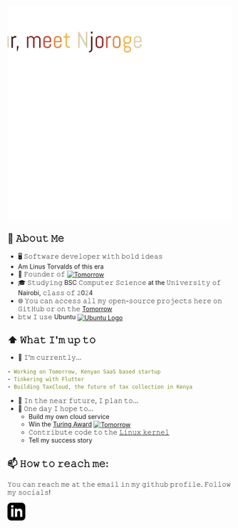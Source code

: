[<img src="Vanilla-2.3s-262px.svg" alt="👋 Hi there! I'm Kagema Njoroge)|https://njoroge.tomorrow.co.ke)" title="👋 Hi there! I'm (Kagema Njoroge)|https://njoroge.tomorrow.co.ke)" align="center" />](https://njoroge.tomorrow.co.ke)




## :book: 𝙰𝚋𝚘𝚞𝚝 𝙼𝚎
- 🖥 𝚂𝚘𝚏𝚝𝚠𝚊𝚛𝚎 𝚍𝚎𝚟𝚎𝚕𝚘𝚙𝚎𝚛 𝚠𝚒𝚝𝚑 𝚋𝚘𝚕𝚍 𝚒𝚍𝚎𝚊𝚜
- Am Linus Torvalds of this era
- 💼 𝙵𝚘𝚞𝚗𝚍𝚎𝚛 𝚘𝚏 [<img src="https://firebasestorage.googleapis.com/v0/b/tomorrowkenyaweb.appspot.com/o/Tomorrow_Logo__2_-removebg-preview.png?alt=media&token=8a496d03-5e35-414e-a5bd-9716c7334d7e" height="30em" align="center" alt="Tomorrow" title="Tomorrow"/>](https://tomorrow.co.ke)
- 🎓 𝚂𝚝𝚞𝚍𝚢𝚒𝚗𝚐 BSC 𝙲𝚘𝚖𝚙𝚞𝚝𝚎𝚛 𝚂𝚌𝚒𝚎𝚗𝚌𝚎 at the 𝚄𝚗𝚒𝚟𝚎𝚛𝚜𝚒𝚝𝚢 𝚘𝚏 Nairobi, 𝚌𝚕𝚊𝚜𝚜 𝚘𝚏 𝟸0𝟸4
- 🌐 𝚈𝚘𝚞 𝚌𝚊𝚗 𝚊𝚌𝚌𝚎𝚜𝚜 𝚊𝚕𝚕 𝚖𝚢 𝚘𝚙𝚎𝚗-𝚜𝚘𝚞𝚛𝚌𝚎 𝚙𝚛𝚘𝚓𝚎𝚌𝚝𝚜 𝚑𝚎𝚛𝚎 𝚘𝚗 𝙶𝚒𝚝𝙷𝚞𝚋 𝚘𝚛 𝚘𝚗 𝚝𝚑𝚎 [Tomorrow](https://njoroge.tomorrow.co.ke)
- 𝚋𝚝𝚠 𝙸 𝚞𝚜𝚎 Ubuntu [<img src="https://assets.ubuntu.com/v1/17b68252-apple-touch-icon-180x180-precomposed-ubuntu.png" height="30em" align="center" alt="Ubuntu Logo" title="Ubuntu Logo"/>](https://ubuntu.com)

## ⬆ 𝚆𝚑𝚊𝚝 𝙸'𝚖 𝚞𝚙 𝚝𝚘
- 🔨 𝙸'𝚖 𝚌𝚞𝚛𝚛𝚎𝚗𝚝𝚕𝚢...
```yaml
- Working on Tomorrow, Kenyan SaaS based startup 
- Tinkering with Flutter
- Building TaxCloud, the future of tax collection in Kenya
```

- 🎯 𝙸𝚗 𝚝𝚑𝚎 𝚗𝚎𝚊𝚛 𝚏𝚞𝚝𝚞𝚛𝚎, 𝙸 𝚙𝚕𝚊𝚗 𝚝𝚘...
- 🤞 𝙾𝚗𝚎 𝚍𝚊𝚢 𝙸 𝚑𝚘𝚙𝚎 𝚝𝚘...
	- Build my own cloud service
	- Win the [Turing Award](https://amturing.acm.org/) [<img src="https://amturing.acm.org/siteimages/logo_turing.png" height="30em" align="center" alt="Tomorrow" title="Tomorrow"/>](https://amturing.acm.org/)
	- 𝙲𝚘𝚗𝚝𝚛𝚒𝚋𝚞𝚝𝚎 𝚌𝚘𝚍𝚎 𝚝𝚘 𝚝𝚑𝚎 [𝙻𝚒𝚗𝚞𝚡 𝚔𝚎𝚛𝚗𝚎𝚕](https://github.com/torvalds/linux)
	- Tell my success story




## 📫 𝙷𝚘𝚠 𝚝𝚘 𝚛𝚎𝚊𝚌𝚑 𝚖𝚎:
𝚈𝚘𝚞 𝚌𝚊𝚗 𝚛𝚎𝚊𝚌𝚑 𝚖𝚎 𝚊𝚝 𝚝𝚑𝚎 𝚎𝚖𝚊𝚒𝚕 𝚒𝚗 𝚖𝚢 𝚐𝚒𝚝𝚑𝚞𝚋 𝚙𝚛𝚘𝚏𝚒𝚕𝚎. 𝙵𝚘𝚕𝚕𝚘𝚠 𝚖𝚢 𝚜𝚘𝚌𝚒𝚊𝚕𝚜!

[<img src="https://github.com/KagemaNjoroge/KagemaNjoroge/blob/fb959ef4c1fc3f91fbbf0ebb518de490592c5fb0/linkedin.svg" height="40em" align="center" alt="Follow Kagema Njoroge on LinkedIn" title="Kagema Njoroge on LinkedIn"/>](https://www.linkedin.com/in/kagemanjoroge/)
